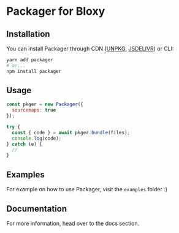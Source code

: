 # Packager for Bloxy

## Installation

You can install Packager through CDN ([UNPKG](https://unpkg.com/packager), [JSDELIVR](https://cdn.jsdelivr.net/npm/packager)) or CLI:

```bash
yarn add packager
# or...
npm install packager
```

## Usage

```js
const pkger = new Packager({
  sourcemaps: true
});

try {
  const { code } = await pkger.bundle(files);
  console.log(code);
} catch (e) {
  //
}
```

## Examples

For example on how to use Packager, visit the `examples` folder :)

## Documentation

For more information, head over to the docs section.
